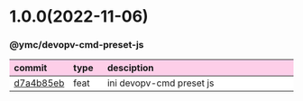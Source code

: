 
<style>
table{display:table;width:100%;}
table th:nth-of-type(1),table th:nth-of-type(2){width:12%;}
tr:nth-child(2n){background-color:#fdcee8;}
tr:nth-child(2n-1){background-color:white;}
th{background-color:#fdcee8;}
</style>


<a name="1.0.0"></a>
# 1.0.0(2022-11-06)
### @ymc/devopv-cmd-preset-js

<div align="center" style="margin-left: auto;margin-right: auto;background:white;">

commit|type|desciption
:----|:----|:----
[d7a4b85eb](https://github.com/ymc-github/js-idea/commit/dd7a4b85eb9fedf0cd58fbfdfc2d25a50a536090)|feat|ini devopv-cmd preset js

</div>